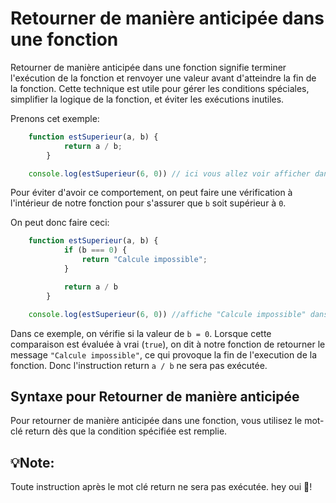 # Retourner de manière anticipée dans une fonction

Retourner de manière anticipée dans une fonction signifie terminer l'exécution de la fonction et renvoyer une valeur avant d'atteindre la fin de la fonction. Cette technique est utile pour gérer les conditions spéciales, simplifier la logique de la fonction, et éviter les exécutions inutiles.

Prenons cet exemple:
```js
    function estSuperieur(a, b) {
            return a / b;
        }

    console.log(estSuperieur(6, 0)) // ici vous allez voir afficher dans la console 'Infinity' parcequ'on est entrain de diviser 6 par 0
```
Pour éviter d'avoir ce comportement, on peut faire une vérification à l'intérieur de notre fonction pour s'assurer que `b` soit supérieur à `0`.

On peut donc faire ceci:
```js
    function estSuperieur(a, b) {
            if (b === 0) {
                return "Calcule impossible";
            }

            return a / b
        }

    console.log(estSuperieur(6, 0)) //affiche "Calcule impossible" dans la console
```
Dans ce exemple, on vérifie si la valeur de `b = 0`. Lorsque cette comparaison est évaluée à vrai (`true`), on dit à notre fonction de retourner le message `"Calcule impossible"`, ce qui provoque la fin de l'execution de la fonction. Donc l'instruction return `a / b` ne sera pas exécutée.


## Syntaxe pour Retourner de manière anticipée
Pour retourner de manière anticipée dans une fonction, vous utilisez le mot-clé return dès que la condition spécifiée est remplie.

## 💡Note:
Toute instruction après le mot clé return ne sera pas exécutée. hey oui 🙂!